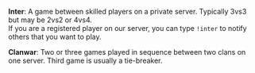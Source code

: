 **Inter**: A game between skilled players on a private server. Typically 3vs3 but may be 2vs2 or 4vs4.<br>
If you are a registered player on our server, you can type `!inter` to notify others that you want to play.

**Clanwar**: Two or three games played in sequence between two clans on one server. Third game is usually a tie-breaker.
